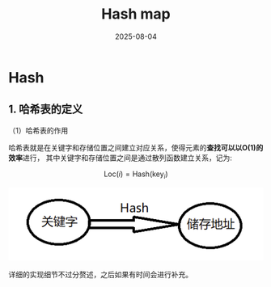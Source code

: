 ﻿---
title: "Hash map"
layout: note
date: 2025-08-04
excerpt: "hash"
categories: embedded
tags:
  - C++
  - 嵌入式
  - 基础知识
  - hash
---


# Hash

## 1. 哈希表的定义

（1）哈希表的作用

哈希表就是在关键字和存储位置之间建立对应关系，使得元素的**查找可以以O(1)的效率**进行， 其中关键字和存储位置之间是通过散列函数建立关系，记为:

$$
\mathrm{Loc}(i) = \mathrm{Hash}(\mathrm{key}_i)
$$

![hash key](./images/hash_key.png)

详细的实现细节不过分赘述，之后如果有时间会进行补充。


